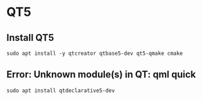 # QT5

## Install QT5

`sudo apt install -y qtcreator qtbase5-dev qt5-qmake cmake`

## Error: Unknown module(s) in QT: qml quick

`sudo apt install qtdeclarative5-dev`
